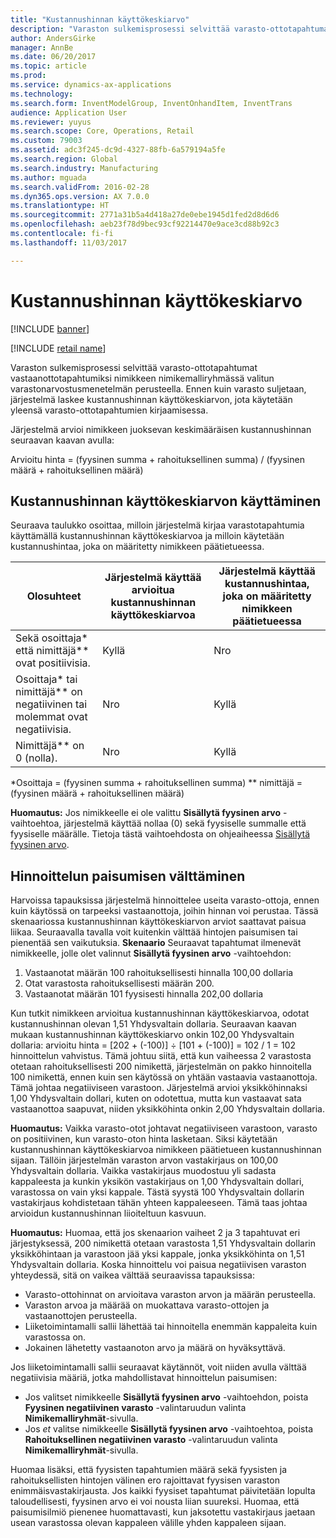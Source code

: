 ```yaml
---
title: "Kustannushinnan käyttökeskiarvo"
description: "Varaston sulkemisprosessi selvittää varasto-ottotapahtumat vastaanottotapahtumiksi nimikkeen nimikemalliryhmässä valitun varastonarvostusmenetelmän perusteella. Ennen kuin varasto suljetaan, järjestelmä laskee kustannushinnan käyttökeskiarvon, jota käytetään yleensä varasto-ottotapahtumien kirjaamisessa."
author: AndersGirke
manager: AnnBe
ms.date: 06/20/2017
ms.topic: article
ms.prod: 
ms.service: dynamics-ax-applications
ms.technology: 
ms.search.form: InventModelGroup, InventOnhandItem, InventTrans
audience: Application User
ms.reviewer: yuyus
ms.search.scope: Core, Operations, Retail
ms.custom: 79003
ms.assetid: adc3f245-dc9d-4327-88fb-6a579194a5fe
ms.search.region: Global
ms.search.industry: Manufacturing
ms.author: mguada
ms.search.validFrom: 2016-02-28
ms.dyn365.ops.version: AX 7.0.0
ms.translationtype: HT
ms.sourcegitcommit: 2771a31b5a4d418a27de0ebe1945d1fed2d8d6d6
ms.openlocfilehash: aeb23f78d9bec93cf92214470e9ace3cd88b92c3
ms.contentlocale: fi-fi
ms.lasthandoff: 11/03/2017

---
```


# <a name="running-average-cost-price"></a>Kustannushinnan käyttökeskiarvo

[!INCLUDE [banner](../includes/banner.md)]

[!INCLUDE [retail name](../includes/retail-name.md)]

Varaston sulkemisprosessi selvittää varasto-ottotapahtumat vastaanottotapahtumiksi nimikkeen nimikemalliryhmässä valitun varastonarvostusmenetelmän perusteella. Ennen kuin varasto suljetaan, järjestelmä laskee kustannushinnan käyttökeskiarvon, jota käytetään yleensä varasto-ottotapahtumien kirjaamisessa.

Järjestelmä arvioi nimikkeen juoksevan keskimääräisen kustannushinnan seuraavan kaavan avulla: 

Arvioitu hinta = (fyysinen summa + rahoituksellinen summa) / (fyysinen määrä + rahoituksellinen määrä)

## <a name="using-the-running-average-cost-price"></a>Kustannushinnan käyttökeskiarvon käyttäminen
Seuraava taulukko osoittaa, milloin järjestelmä kirjaa varastotapahtumia käyttämällä kustannushinnan käyttökeskiarvoa ja milloin käytetään kustannushintaa, joka on määritetty nimikkeen päätietueessa.

| Olosuhteet                                               | Järjestelmä käyttää arvioitua kustannushinnan käyttökeskiarvoa | Järjestelmä käyttää kustannushintaa, joka on määritetty nimikkeen päätietueessa |
|---------------------------------------------------------|----------------------------------------------------------|-------------------------------------------------------------------|
| Sekä osoittaja\* että nimittäjä\*\* ovat positiivisia.  | Kyllä                                                      | Nro                                                                |
| Osoittaja\* tai nimittäjä\*\* on negatiivinen tai molemmat ovat negatiivisia. | Nro                                                       | Kyllä                                                               |
| Nimittäjä\*\* on 0 (nolla).                        | Nro                                                       | Kyllä                                                               |

\*Osoittaja = (fyysinen summa + rahoituksellinen summa) \*\* nimittäjä = (fyysinen määrä + rahoituksellinen määrä) 

**Huomautus:** Jos nimikkeelle ei ole valittu **Sisällytä fyysinen arvo** -vaihtoehtoa, järjestelmä käyttää nollaa (0) sekä fyysiselle summalle että fyysiselle määrälle. Tietoja tästä vaihtoehdosta on ohjeaiheessa [Sisällytä fyysinen arvo](include-physical-value.md).

## <a name="avoiding-pricing-amplification"></a>Hinnoittelun paisumisen välttäminen
Harvoissa tapauksissa järjestelmä hinnoittelee useita varasto-ottoja, ennen kuin käytössä on tarpeeksi vastaanottoja, joihin hinnan voi perustaa. Tässä skenaariossa kustannushinnan käyttökeskiarvon arviot saattavat paisua liikaa. Seuraavalla tavalla voit kuitenkin välttää hintojen paisumisen tai pienentää sen vaikutuksia. **Skenaario** Seuraavat tapahtumat ilmenevät nimikkeelle, jolle olet valinnut **Sisällytä fyysinen arvo** -vaihtoehdon:

1.  Vastaanotat määrän 100 rahoituksellisesti hinnalla 100,00 dollaria
2.  Otat varastosta rahoituksellisesti määrän 200.
3.  Vastaanotat määrän 101 fyysisesti hinnalla 202,00 dollaria

Kun tutkit nimikkeen arvioitua kustannushinnan käyttökeskiarvoa, odotat kustannushinnan olevan 1,51 Yhdysvaltain dollaria. Seuraavan kaavan mukaan kustannushinnan käyttökeskiarvo onkin 102,00 Yhdysvaltain dollaria: arvioitu hinta = \[202 + (-100)\] ÷ \[101 + (-100)\] = 102 / 1 = 102 hinnoittelun vahvistus. Tämä johtuu siitä, että kun vaiheessa 2 varastosta otetaan rahoituksellisesti 200 nimikettä, järjestelmän on pakko hinnoitella 100 nimikettä, ennen kuin sen käytössä on yhtään vastaavia vastaanottoja. Tämä johtaa negatiiviseen varastoon. Järjestelmä arvioi yksikköhinnaksi 1,00 Yhdysvaltain dollari, kuten on odotettua, mutta kun vastaavat sata vastaanottoa saapuvat, niiden yksikköhinta onkin 2,00 Yhdysvaltain dollaria. 

**Huomautus:** Vaikka varasto-otot johtavat negatiiviseen varastoon, varasto on positiivinen, kun varasto-oton hinta lasketaan. Siksi käytetään kustannushinnan käyttökeskiarvoa nimikkeen päätietueen kustannushinnan sijaan. Tällöin järjestelmän varaston arvon vastakirjaus on 100,00 Yhdysvaltain dollaria. Vaikka vastakirjaus muodostuu yli sadasta kappaleesta ja kunkin yksikön vastakirjaus on 1,00 Yhdysvaltain dollari, varastossa on vain yksi kappale. Tästä syystä 100 Yhdysvaltain dollarin vastakirjaus kohdistetaan tähän yhteen kappaleeseen. Tämä taas johtaa arvioidun kustannushinnan liioiteltuun kasvuun. 

**Huomautus:** Huomaa, että jos skenaarion vaiheet 2 ja 3 tapahtuvat eri järjestyksessä, 200 nimikettä otetaan varastosta 1,51 Yhdysvaltain dollarin yksikköhintaan ja varastoon jää yksi kappale, jonka yksikköhinta on 1,51 Yhdysvaltain dollaria. Koska hinnoittelu voi paisua negatiivisen varaston yhteydessä, sitä on vaikea välttää seuraavissa tapauksissa:

-   Varasto-ottohinnat on arvioitava varaston arvon ja määrän perusteella.
-   Varaston arvoa ja määrää on muokattava varasto-ottojen ja vastaanottojen perusteella.
-   Liiketoimintamalli sallii lähettää tai hinnoitella enemmän kappaleita kuin varastossa on.
-   Jokainen lähetetty vastaanoton arvo ja määrä on hyväksyttävä.

Jos liiketoimintamalli sallii seuraavat käytännöt, voit niiden avulla välttää negatiivisia määriä, jotka mahdollistavat hinnoittelun paisumisen:

-   Jos valitset nimikkeelle **Sisällytä fyysinen arvo** -vaihtoehdon, poista **Fyysinen negatiivinen varasto** -valintaruudun valinta **Nimikemalliryhmät**-sivulla.
-   Jos *et* valitse nimikkeelle **Sisällytä fyysinen arvo** -vaihtoehtoa, poista **Rahoituksellinen negatiivinen varasto** -valintaruudun valinta **Nimikemalliryhmät**-sivulla.

Huomaa lisäksi, että fyysisten tapahtumien määrä sekä fyysisten ja rahoituksellisten hintojen välinen ero rajoittavat fyysisen varaston enimmäisvastakirjausta. Jos kaikki fyysiset tapahtumat päivitetään lopulta taloudellisesti, fyysinen arvo ei voi nousta liian suureksi. Huomaa, että paisumisilmiö pienenee huomattavasti, kun jaksotettu vastakirjaus jaetaan usean varastossa olevan kappaleen välille yhden kappaleen sijaan.




